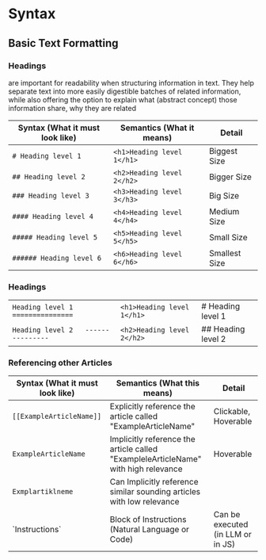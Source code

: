 

# Syntax

## Basic Text Formatting
### Headings
are important for readability when structuring information in text.
They help separate text into more easily digestible batches of related information, while also offering the option to explain what (abstract concept) those information share, why they are related


| Syntax (What it must look like) | Semantics (What it means) | Detail |
|---|---|---|
|`# Heading level 1`|`<h1>Heading level 1</h1>`|Biggest Size
|`## Heading level 2`|`<h2>Heading level 2</h2>`|Bigger Size
|`### Heading level 3`|`<h3>Heading level 3</h3>`|Big Size
|`#### Heading level 4`|`<h4>Heading level 4</h4>`|Medium Size
|`##### Heading level 5`|`<h5>Heading level 5</h5>`|Small Size
|`###### Heading level 6`|`<h6>Heading level 6</h6>`|Smallest Size

### Headings
|   |   |   |
|---|---|---|
|`Heading level 1   ===============`|`<h1>Heading level 1</h1>`|# Heading level 1|
|`Heading level 2   ---------------`|`<h2>Heading level 2</h2>`|## Heading level 2|


### Referencing other Articles

| Syntax (What it must look like) | Semantics (What this means) | Detail |
|---|---|---|
|`[[ExampleArticleName]]`| Explicitly reference the article called "ExampleArticleName" | Clickable, Hoverable
|`ExampleArticleName`| Implicitly reference the article called "ExampleleArticleName" with high relevance | Hoverable |
|`Exmplartiklneme`| Can Implicitly reference similar sounding articles with low relevance| 
|\`Instructions\`| Block of Instructions (Natural Language or Code) | Can be executed (in LLM or in JS) |
